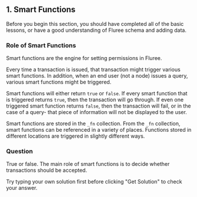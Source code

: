 ## 1. Smart Functions

Before you begin this section, you should have completed all of the basic lessons, or have a good understanding of Fluree schema and adding data.

### Role of Smart Functions

Smart functions are the engine for setting permissions in Fluree. 

Every time a transaction is issued, that transaction might trigger various smart functions. In addition, when an end user (not a node) issues a query, various smart functions might be triggered.

Smart functions will either return `true` or `false`. If every smart function that is triggered returns `true`, then the transaction will go through. If even one triggered smart function returns `false`, then the transaction will fail, or in the case of a query- that piece of information will not be displayed to the user.

Smart functions are stored in the `_fn` collection. From the `_fn` collection, smart functions can be referenced in a variety of places. Functions stored in different locations are triggered in slightly different ways.

<div class="challenge">
<h3>Question</h3>
<p>True or false. The main role of smart functions is to decide whether transactions should be accepted.</p>
<p>Try typing your own solution first before clicking "Get Solution" to check your answer. </p>
</div>